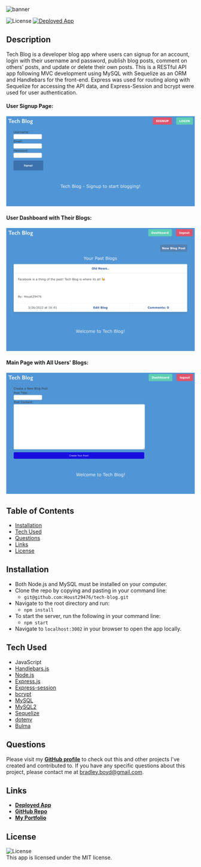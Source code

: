 ![banner](https://user-images.githubusercontent.com/95327275/160290062-9f4e63a1-baea-4766-aa31-017569b043fd.jpg)

![License](https://img.shields.io/badge/License%3A-MIT-green.svg) <a href="https://tech-blog-houst29476.herokuapp.com/">![Deployed App](https://img.shields.io/badge/Deployed%20App-blue.svg)</a>

## Description

Tech Blog is a developer blog app where users can signup for an account, login with their username and password, publish blog posts, comment on others' posts, and update or delete their own posts. This is a RESTful API app following MVC development using MySQL with Sequelize as an ORM and Handlebars for the front-end. Express was used for routing along with Sequelize for accessing the API data, and Express-Session and bcrypt were used for user authentication.

#### User Signup Page:

![User Signup](./assets/images/screenshot-1.jpg)

#### User Dashboard with Their Blogs:

![User Dashboard](./assets/images/screenshot-2.jpg)

#### Main Page with All Users' Blogs:

![Main Blog Page](./assets/images/screenshot-3.jpg)

## Table of Contents

- [Installation](#installation)
- [Tech Used](#tech-used)
- [Questions](#questions)
- [Links](#links)
- [License](#license)

## Installation

- Both Node.js and MySQL must be installed on your computer.
- Clone the repo by copying and pasting in your command line:
  - `git@github.com:Houst29476/tech-blog.git`
- Navigate to the root directory and run:
  - `npm install`
- To start the server, run the following in your command line:
  - `npm start`
- Navigate to `localhost:3002` in your browser to open the app locally.

## Tech Used

- JavaScript
- [Handlebars.js](https://handlebarsjs.com/)
- [Node.js](https://nodejs.org/en/)
- [Express.js](https://www.npmjs.com/package/express)
- [Express-session](https://www.npmjs.com/package/express-session)
- [bcrypt](https://www.npmjs.com/package/bcrypt)
- [MySQL](https://dev.mysql.com/doc/)
- [MySQL2](https://www.npmjs.com/package/mysql2)
- [Sequelize](https://www.npmjs.com/package/sequelize)
- [dotenv](https://www.npmjs.com/package/dotenv)
- [Bulma](https://bulma.io/documentation/)

## Questions

Please visit my **[GitHub profile](https://github.com/houst29476/)** to check out this and other projects I've created and contributed to.
If you have any specific questions about this project, please contact me at <bradley.boyd@gmail.com>.

## Links

- **[Deployed App](https://git.heroku.com/tech-blog-houst29476.git)**
- **[GitHub Repo](https://github.com/houst29476/tech-blog/)**
- **[My Portfolio](https://houst29476.github.io/)**

## License

![License](https://img.shields.io/badge/License%3A-MIT-green.svg)  
 This app is licensed under the MIT license.
